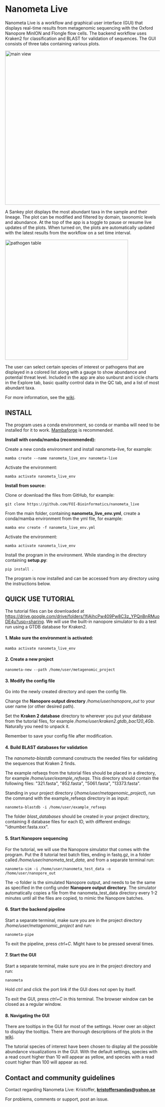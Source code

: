 # Nanometa Live
Nanometa Live is a workflow and graphical user interface (GUI) that displays real-time results from metagenomic sequencing with the Oxford Nanopore MinION and Flongle flow cells. The backend workflow uses Kraken2 for classification and BLAST for validation of sequences. The GUI consists of three tabs containing various plots.

<img src="https://github.com/FOI-Bioinformatics/nanometa_live/blob/main/main%20pic2.png" alt="main view" width="900" height="500">

A Sankey plot displays the most abundant taxa in the sample and their lineage. The plot can be modified and filtered by domain, taxonomic levels and abundance. At the top of the app is a toggle to pause or resume live updates of the plots. When turned on, the plots are automatically updated with the latest results from the workflow on a set time interval.

<img src="https://github.com/FOI-Bioinformatics/nanometa_live/blob/main/pathogen%20pic.png" alt="pathogen table" width="400" height="390">

The user can select certain species of interest or pathogens that are displayed in a colored list along with a gauge to show abundance and potential threat level.
Included in the app are also sunburst and icicle charts in the Explore tab, basic quality control data in the QC tab, and a list of most abundant taxa.

For more information, see the [wiki](https://github.com/FOI-Bioinformatics/nanometa_live/wiki).

## INSTALL
The program uses a conda environment, so conda or mamba will need to be installed for it to work. [Mambaforge](https://github.com/conda-forge/miniforge#mambaforge) is recommended.

**Install with conda/mamba (recommended):**

Create a new conda environment and install nanometa-live, for example:

```
mamba create --name nanometa_live_env nanometa-live
```

Activate the environment:

```
mamba activate nanometa_live_env
```

**Install from source:**

Clone or download the files from GitHub, for example:

```
git clone https://github.com/FOI-Bioinformatics/nanometa_live
```

From the main folder, containing **nanometa_live_env.yml**, create a conda/mamba environment from the yml file, for example:

```
mamba env create -f nanometa_live_env.yml
```

Activate the environment:

```
mamba activate nanometa_live_env
```

Install the program in the environment. While standing in the directory containing **setup.py**:

```
pip install .
```
The program is now installed and can be accessed from any directory using the instructions below.

## QUICK USE TUTORIAL
The tutorial files can be downloaded at https://drive.google.com/drive/folders/1fjAihcPw409Pw8C3z_YPQnBnRMuoDE4u?usp=sharing. We will use the built-in nanopore simulator to do a test run using a GTDB database for Kraken2.

#### 1. Make sure the environment is activated:
```
mamba activate nanometa_live_env
```

#### 2. Create a new project
```
nanometa-new --path /home/user/metagenomic_project
```

#### 3. Modify the config file
Go into the newly created directory and open the config file.  

Change the **Nanopore output directory** */home/user/nanopore_out* to your user name (or other desired path).

Set the **Kraken 2 database** directory to wherever you put your database from the tutorial files, for example */home/user/kraken2.gtdb_bac120_4Gb*. Naturally you need to unpack it. 

Remember to save your config file after modification.

#### 4. Build BLAST databases for validation
The *nanometa-blastdb* command constructs the needed files for validating the sequences that Kraken 2 finds.

The example refseqs from the tutorial files should be placed in a directory, for example */home/user/example_refseqs*. This directory should contain the following files: "321.fasta", "852.fasta", "5061.fasta", "13373.fasta".

Standing in your project directory (*/home/user/metagenomic_project*), run the command with the example_refseqs directory in as input:

```
nanometa-blastdb -i /home/user/example_refseqs
```

The folder *blast_databases* should be created in your project directory, containing 8 database files for each ID, with different endings: "idnumber.fasta.xxx".

#### 5. Start Nanopore sequencing
For the tutorial, we will use the Nanopore simulator that comes with the program. Put the 8 tutorial test batch files, ending in fastq.gz, in a folder called */home/user/nanometa_test_data*, and from a separate terminal run:

```
nanometa-sim -i /home/user/nanometa_test_data -o /home/user/nanopore_out
```

The -o folder is the simulated Nanopore output, and needs to be the same as specified in the config under **Nanopore output directory**. The simulator automatically copies a file from the nanometa_test_data directory every 1-2 minutes until all the files are copied, to mimic the Nanopore batches. 

#### 6. Start the backend pipeline
Start a separate terminal, make sure you are in the project directory */home/user/metagenomic_project* and run:

```
nanometa-pipe
```

To exit the pipeline, press *ctrl+C*. Might have to be pressed several times.

#### 7. Start the GUI
Start a separate terminal, make sure you are in the project directory and run:

```
nanometa
```

Hold *ctrl* and click the port link if the GUI does not open by itself.

To exit the GUI, press *ctrl+C* in this terminal. The browser window can be closed as a regular window.

#### 8. Navigating the GUI

There are tooltips in the GUI for most of the settings. Hover over an object to display the tooltips. There are thorough descriptions of the plots in the [wiki](https://github.com/FOI-Bioinformatics/nanometa_live/wiki). 

The tutorial species of interest have been chosen to display all the possible abundance visualizations in the GUI. With the default settings, species with a read count higher than 10 will appear as yellow, and species with a read count higher than 100 will appear as red.

## Contact and community guidelines
Contact regarding Nanometa Live: Kristoffer, **kristoffersandas@yahoo.se**

For problems, comments or support, post an issue. 
